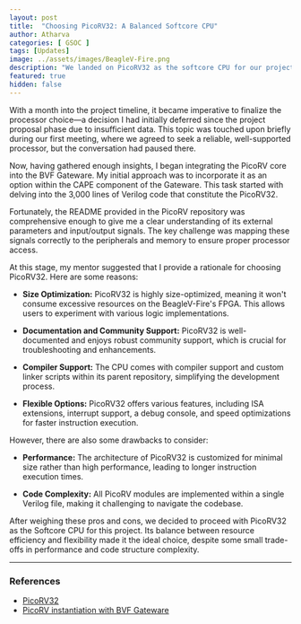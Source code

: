 ```yaml
---
layout: post
title:  "Choosing PicoRV32: A Balanced Softcore CPU"
author: Atharva
categories: [ GSOC ]
tags: [Updates]
image: ../assets/images/BeagleV-Fire.png
description: "We landed on PicoRV32 as the softcore CPU for our project, balancing resource efficiency and community support with the trade-offs of performance and code complexity."
featured: true
hidden: false
---
```


With a month into the project timeline, it became imperative to finalize the processor choice—a decision I had initially deferred since the project proposal phase due to insufficient data. This topic was touched upon briefly during our first meeting, where we agreed to seek a reliable, well-supported processor, but the conversation had paused there.

Now, having gathered enough insights, I began integrating the PicoRV core into the BVF Gateware. My initial approach was to incorporate it as an option within the CAPE component of the Gateware. This task started with delving into the 3,000 lines of Verilog code that constitute the PicoRV32. 

Fortunately, the README provided in the PicoRV repository was comprehensive enough to give me a clear understanding of its external parameters and input/output signals. The key challenge was mapping these signals correctly to the peripherals and memory to ensure proper processor access.

At this stage, my mentor suggested that I provide a rationale for choosing PicoRV32. Here are some reasons:

- **Size Optimization:** PicoRV32 is highly size-optimized, meaning it won't consume excessive resources on the BeagleV-Fire's FPGA. This allows users to experiment with various logic implementations.

- **Documentation and Community Support:** PicoRV32 is well-documented and enjoys robust community support, which is crucial for troubleshooting and enhancements.

- **Compiler Support:** The CPU comes with compiler support and custom linker scripts within its parent repository, simplifying the development process.

- **Flexible Options:** PicoRV32 offers various features, including ISA extensions, interrupt support, a debug console, and speed optimizations for faster instruction execution.

However, there are also some drawbacks to consider:

- **Performance:** The architecture of PicoRV32 is customized for minimal size rather than high performance, leading to longer instruction execution times.

- **Code Complexity:** All PicoRV modules are implemented within a single Verilog file, making it challenging to navigate the codebase.

After weighing these pros and cons, we decided to proceed with PicoRV32 as the Softcore CPU for this project. Its balance between resource efficiency and flexibility made it the ideal choice, despite some small trade-offs in performance and code structure complexity.

---
### References
- [PicoRV32](https://github.com/YosysHQ/picorv32/tree/main)
- [PicoRV instantiation with BVF Gateware](https://openbeagle.org/gsoc/2024/riscv-io-core/-/tree/fc6d3425c460b65ad49bc5085d24d0ffb9acc266/sources/FPGA-design/script_support/components/CAPE/PICO-INST)
